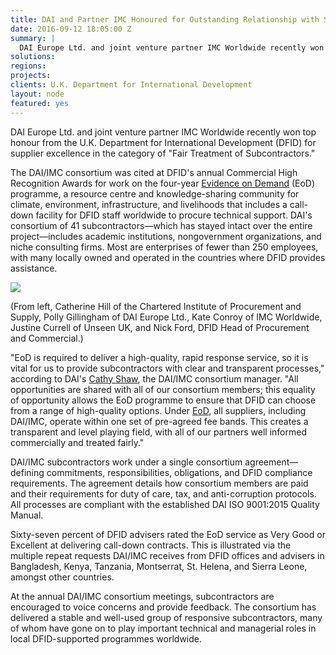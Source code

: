 ```yaml
---
title: DAI and Partner IMC Honoured for Outstanding Relationship with Subcontractors
date: 2016-09-12 18:05:00 Z
summary: |
  DAI Europe Ltd. and joint venture partner IMC Worldwide recently won top honour from the U.K. Department for International Development (DFID) for supplier excellence in the category of "Fair Treatment of Subcontractors."
solutions:
regions:
projects:
clients: U.K. Department for International Development
layout: node
featured: yes
---
```

DAI Europe Ltd. and joint venture partner IMC Worldwide recently won top honour from the U.K. Department for International Development (DFID) for supplier excellence in the category of "Fair Treatment of Subcontractors."

<!--more-->

The DAI/IMC consortium was cited at DFID's annual Commercial High Recognition Awards for work on the four-year [Evidence on Demand][1] (EoD) programme, a resource centre and knowledge-sharing community for climate, environment, infrastructure, and livelihoods that includes a call-down facility for DFID staff worldwide to procure technical support. DAI's consortium of 41 subcontractors—which has stayed intact over the entire project—includes academic institutions, nongovernment organizations, and niche consulting firms. Most are enterprises of fewer than 250 employees, with many locally owned and operated in the countries where DFID provides assistance.

![][2]

(From left, Catherine Hill of the Chartered Institute of Procurement and Supply, Polly Gillingham of DAI Europe Ltd., Kate Conroy of IMC Worldwide, Justine Currell of Unseen UK, and Nick Ford, DFID Head of Procurement and Commercial.)

"EoD is required to deliver a high-quality, rapid response service, so it is vital for us to provide subcontractors with clear and transparent processes," according to DAI's [Cathy Shaw][3], the DAI/IMC consortium manager. "All opportunities are shared with all of our consortium members; this equality of opportunity allows the EoD programme to ensure that DFID can choose from a range of high-quality options. Under [EoD][4], all suppliers, including DAI/IMC, operate within one set of pre-agreed fee bands. This creates a transparent and level playing field, with all of our partners well informed commercially and treated fairly."

DAI/IMC subcontractors work under a single consortium agreement—defining commitments, responsibilities, obligations, and DFID compliance requirements. The agreement details how consortium members are paid and their requirements for duty of care, tax, and anti-corruption protocols. All processes are compliant with the established DAI ISO 9001:2015 Quality Manual.

Sixty-seven percent of DFID advisers rated the EoD service as Very Good or Excellent at delivering call-down contracts. This is illustrated via the multiple repeat requests DAI/IMC receives from DFID offices and advisers in Bangladesh, Kenya, Tanzania, Montserrat, St. Helena, and Sierra Leone, amongst other countries.

At the annual DAI/IMC consortium meetings, subcontractors are encouraged to voice concerns and provide feedback. The consortium has delivered a stable and well-used group of responsive subcontractors, many of whom have gone on to play important technical and managerial roles in local DFID-supported programmes worldwide.

[1]: /our-work/projects/worldwide-evidence-demand-core-services
[2]: /assets/images/news/DFID-DAI-pic_0.jpg
[3]: /who-we-are/our-team/cathy-shaw
[4]: http://www.evidenceondemand.info/consultancy-services
